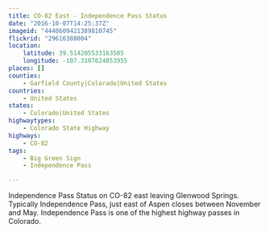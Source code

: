 ```yaml
---
title: CO-82 East - Independence Pass Status
date: "2016-10-07T14:25:37Z"
imageid: "4440609421389810745"
flickrid: "29616388004"
location:
    latitude: 39.514205533163505
    longitude: -107.3107624053955
places: []
counties:
    - Garfield County|Colorado|United States
countries:
    - United States
states:
    - Colorado|United States
highwaytypes:
    - Colorado State Highway
highways:
    - CO-82
tags:
    - Big Green Sign
    - Independence Pass

---
```

Independence Pass Status on CO-82 east leaving Glenwood Springs.  Typically Independence Pass, just east of Aspen closes between November and May.  Independence Pass is one of the highest highway passes in Colorado.